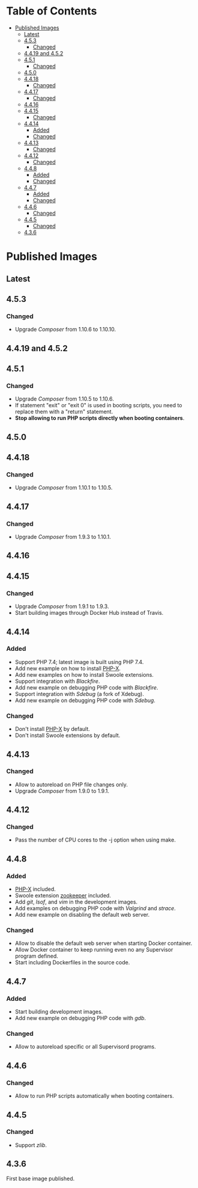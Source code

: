 Table of Contents
=================

   * [Published Images](#published-images)
      * [Latest](#latest)
      * [4.5.3](#453)
         * [Changed](#changed)
      * [4.4.19 and 4.5.2](#4419-and-452)
      * [4.5.1](#451)
         * [Changed](#changed-1)
      * [4.5.0](#450)
      * [4.4.18](#4418)
         * [Changed](#changed-2)
      * [4.4.17](#4417)
         * [Changed](#changed-3)
      * [4.4.16](#4416)
      * [4.4.15](#4415)
         * [Changed](#changed-4)
      * [4.4.14](#4414)
         * [Added](#added)
         * [Changed](#changed-5)
      * [4.4.13](#4413)
         * [Changed](#changed-6)
      * [4.4.12](#4412)
         * [Changed](#changed-7)
      * [4.4.8](#448)
         * [Added](#added-1)
         * [Changed](#changed-8)
      * [4.4.7](#447)
         * [Added](#added-2)
         * [Changed](#changed-9)
      * [4.4.6](#446)
         * [Changed](#changed-10)
      * [4.4.5](#445)
         * [Changed](#changed-11)
      * [4.3.6](#436)

# Published Images

## Latest

## 4.5.3

### Changed
- Upgrade _Composer_ from 1.10.6 to 1.10.10.

## 4.4.19 and 4.5.2

## 4.5.1

### Changed
- Upgrade _Composer_ from 1.10.5 to 1.10.6.
- If statement "exit" or "exit 0" is used in booting scripts, you need to replace them with a "return" statement.
- **Stop allowing to run PHP scripts directly when booting containers**.

## 4.5.0

## 4.4.18

### Changed
- Upgrade _Composer_ from 1.10.1 to 1.10.5.

## 4.4.17

### Changed
- Upgrade _Composer_ from 1.9.3 to 1.10.1.

## 4.4.16

## 4.4.15

### Changed
- Upgrade _Composer_ from 1.9.1 to 1.9.3.
- Start building images through Docker Hub instead of Travis.

## 4.4.14

### Added
- Support PHP 7.4; latest image is built using PHP 7.4.
- Add new example on how to install [PHP-X](https://github.com/swoole/phpx).
- Add new examples on how to install Swoole extensions.
- Support integration with _Blackfire_.
- Add new example on debugging PHP code with _Blackfire_.
- Support integration with _Sdebug_ (a fork of Xdebug).
- Add new example on debugging PHP code with _Sdebug_.

### Changed
- Don't install [PHP-X](https://github.com/swoole/phpx) by default.
- Don't install Swoole extensions by default.

## 4.4.13

### Changed
- Allow to autoreload on PHP file changes only.
- Upgrade _Composer_ from 1.9.0 to 1.9.1.

## 4.4.12

### Changed
- Pass the number of CPU cores to the -j option when using make.

## 4.4.8

### Added
- [PHP-X](https://github.com/swoole/phpx) included.
- Swoole extension [zookeeper](https://github.com/swoole/ext-zookeeper) included.
- Add _git_, _lsof_, and _vim_ in the development images.
- Add examples on debugging PHP code with _Valgrind_ and _strace_.
- Add new example on disabling the default web server.

### Changed
- Allow to disable the default web server when starting Docker container.
- Allow Docker container to keep running even no any Supervisor program defined.
- Start including Dockerfiles in the source code.

## 4.4.7

### Added
- Start building development images.
- Add new example on debugging PHP code with _gdb_.

### Changed
- Allow to autoreload specific or all Supervisord programs.

## 4.4.6

### Changed
- Allow to run PHP scripts automatically when booting containers.

## 4.4.5

### Changed
- Support _zlib_.

## 4.3.6

First base image published.
